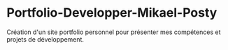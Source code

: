 # Portfolio-Developper-Mikael-Posty
 Création d'un site portfolio personnel pour présenter mes compétences et projets de développement.
